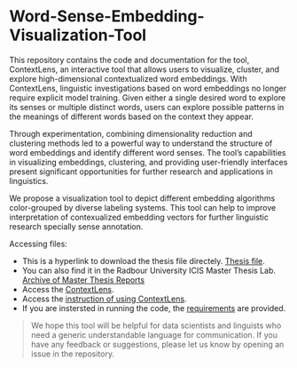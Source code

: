 # Word-Sense-Embedding-Visualization-Tool
This repository contains the code and documentation for the tool, ContextLens, an interactive tool that allows users to visualize, cluster,
and explore high-dimensional contextualized word embeddings. With ContextLens, linguistic investigations based on word embeddings no longer require explicit model training. Given either a single desired word to explore its senses or multiple distinct words, users can explore
possible patterns in the meanings of different words based on the context they appear. 

Through experimentation, combining dimensionality reduction and clustering methods led to a powerful way to understand the structure of word embeddings and identify different word senses. The tool’s capabilities in visualizing embeddings, clustering, and providing user-friendly interfaces present significant opportunities for further research and applications in linguistics.
  
We propose a visualization tool to depict different embedding algorithms color-grouped by diverse labeling systems. This tool can help to improve interpretation of contexualized embedding vectors for further linguistic research specially sense annotation.


Accessing files:
  - This is a hyperlink to download the thesis file directely. [Thesis file](https://www.ru.nl/publish/pages/769526/reza_shokrzad.pdf).
  - You can also find it in the Radbour University ICIS Master Thesis Lab. [Archive of Master Thesis Reports](https://www.ru.nl/icis/education/master-thesis/vm/theses-archive/) 
  - Access the [ContextLens](https://contextlens.cls.ru.nl).
  - Access the [instruction of using ContextLens](https://github.com/rezashokrzad/ContextLens/blob/main/ContextLens%20Instruction.md).
  - If you are instersted in running the code, the [requirements](https://github.com/rezashokrzad/ContextLens/blob/main/requirements.txt) are provided. 
> We hope this tool will be helpful for data scientists and linguists who need a generic understandable language for communication. If you have any feedback or suggestions, please let us know by opening an issue in the repository.
